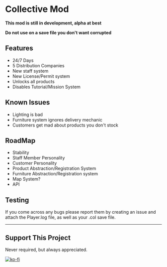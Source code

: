 ﻿# Collective Mod 

**This mod is still in development, alpha at best**

**Do not use on a save file you don't want corrupted**

## Features
- 24/7 Days
- 5 Distribution Companies 
- New staff system 
- New License/Permit system 
- Unlocks all products 
- Disables Tutorial/Mission System 

## Known Issues 
- Lighting is bad
- Furniture system ignores delivery mechanic 
- Customers get mad about products you don't stock

## RoadMap 
- Stability 
- Staff Member Personality 
- Customer Personality 
- Product Abstraction/Registration System
- Furniture Abstraction/Registration system 
- Map System? 
- API
 
## Testing
If you come across any bugs please report them by creating an issue and attach the Player.log file, as well as your .col save file.

---

## Support This Project
Never required, but always appreciated. 

[![ko-fi](https://ko-fi.com/img/githubbutton_sm.svg)](https://ko-fi.com/B0B1J6ITH)